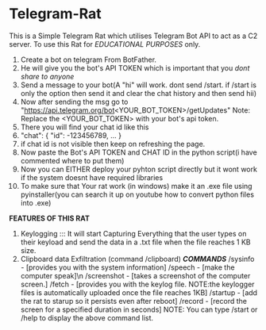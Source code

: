 # Telegram-Rat
This is a Simple Telegram Rat which utilises Telegram Bot API to act as a C2 server.
To use this Rat for *EDUCATIONAL PURPOSES* only.
1. Create a bot on telegram From BotFather.
2. He will give you the bot's API TOKEN which is important that you *dont share to anyone*
3. Send a message to your bot(A "hi" will work. dont send /start. if /start is only the option then send it and clear the chat history and then send hii)
4. Now after sending the msg go to "https://api.telegram.org/bot<YOUR_BOT_TOKEN>/getUpdates" Note: Replace the <YOUR_BOT_TOKEN> with your bot's api token.
5. There you will find your chat id like this
6. "chat": {
    "id": -123456789,
    ...
}
7. if chat id is not visible then keep on refreshing the page.
8. Now paste the Bot's API TOKEN and CHAT ID in the python script(i have commented where to put them)
9. Now you can EITHER deploy your pyhton script directly but it wont work if the system doesnt have required libraries 
10. To make sure that Your rat work (in windows) make it an .exe file using pyinstaller(you can search it up on youtube how to convert python files into .exe)





****FEATURES OF THIS RAT****
1. Keylogging ::: It will start Capturing Everything that the user types on their keyload and send the data in a .txt file when the file reaches 1 KB size.
2. Clipboard data Exfiltration (command /clipboard)
***COMMANDS***
   /sysinfo - [provides you with the system information]
   /speech - [make the computer speak]\n
   /screenshot - [takes a screenshot of the computer screen.]
   /fetch - [provides you with the keylog file. NOTE:the keylogger files is automatically uploaded once the file reaches 1KB]
   /startup - [add the rat to starup so it persists even after reboot]
   /record - [record the screen for a specified duration in seconds]
NOTE: You can type /start or /help to display the above command list.

